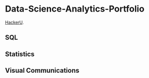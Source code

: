 # Data-Science-Analytics-Portfolio
[HackerU](https://hackerusa.com/).<img scr="https://github.com/wiazur/data-analytics-portfolio/blob/main/hackeru-logo.png" width="150"/>
  ## SQL  
  ## Statistics 
  ## Visual Communications 
